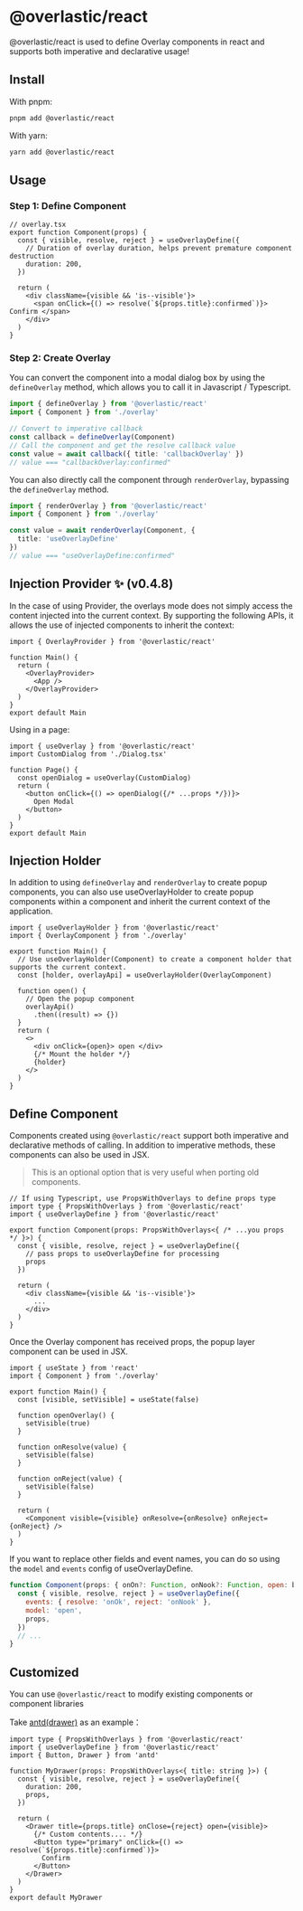 # @overlastic/react

@overlastic/react is used to define Overlay components in react and supports both imperative and declarative usage!

## Install

With pnpm:
```sh
pnpm add @overlastic/react
```

With yarn:
```sh
yarn add @overlastic/react
```

## Usage

### Step 1: Define Component

```tsx
// overlay.tsx
export function Component(props) {
  const { visible, resolve, reject } = useOverlayDefine({
    // Duration of overlay duration, helps prevent premature component destruction
    duration: 200,
  })

  return (
    <div className={visible && 'is--visible'}>
      <span onClick={() => resolve(`${props.title}:confirmed`)}> Confirm </span>
    </div>
  )
}
```

### Step 2: Create Overlay

You can convert the component into a modal dialog box by using the `defineOverlay` method, which allows you to call it in Javascript / Typescript.
```ts
import { defineOverlay } from '@overlastic/react'
import { Component } from './overlay'

// Convert to imperative callback
const callback = defineOverlay(Component)
// Call the component and get the resolve callback value
const value = await callback({ title: 'callbackOverlay' })
// value === "callbackOverlay:confirmed"
```

You can also directly call the component through `renderOverlay`, bypassing the `defineOverlay` method.

```ts
import { renderOverlay } from '@overlastic/react'
import { Component } from './overlay'

const value = await renderOverlay(Component, {
  title: 'useOverlayDefine'
})
// value === "useOverlayDefine:confirmed"
```

## Injection Provider ✨ (v0.4.8)

In the case of using Provider, the overlays mode does not simply access the content injected into the current context. By supporting the following APIs, it allows the use of injected components to inherit the context:

```tsx
import { OverlayProvider } from '@overlastic/react'

function Main() {
  return (
    <OverlayProvider>
      <App />
    </OverlayProvider>
  )
}
export default Main
```

Using in a page:

```tsx
import { useOverlay } from '@overlastic/react'
import CustomDialog from './Dialog.tsx'

function Page() {
  const openDialog = useOverlay(CustomDialog)
  return (
    <button onClick={() => openDialog({/* ...props */})}>
      Open Modal
    </button>
  )
}
export default Main
```

## Injection Holder

In addition to using `defineOverlay` and `renderOverlay` to create popup components, you can also use useOverlayHolder to create popup components within a component and inherit the current context of the application.

```tsx
import { useOverlayHolder } from '@overlastic/react'
import { OverlayComponent } from './overlay'

export function Main() {
  // Use useOverlayHolder(Component) to create a component holder that supports the current context.
  const [holder, overlayApi] = useOverlayHolder(OverlayComponent)

  function open() {
    // Open the popup component
    overlayApi()
      .then((result) => {})
  }
  return (
    <>
      <div onClick={open}> open </div>
      {/* Mount the holder */}
      {holder}
    </>
  )
}
```

## Define Component

Components created using `@overlastic/react` support both imperative and declarative methods of calling. In addition to imperative methods, these components can also be used in JSX.

> This is an optional option that is very useful when porting old components.

```tsx
// If using Typescript, use PropsWithOverlays to define props type
import type { PropsWithOverlays } from '@overlastic/react'
import { useOverlayDefine } from '@overlastic/react'

export function Component(props: PropsWithOverlays<{ /* ...you props */ }>) {
  const { visible, resolve, reject } = useOverlayDefine({
    // pass props to useOverlayDefine for processing
    props
  })

  return (
    <div className={visible && 'is--visible'}>
      ...
    </div>
  )
}
```

Once the Overlay component has received props, the popup layer component can be used in JSX.

```tsx
import { useState } from 'react'
import { Component } from './overlay'

export function Main() {
  const [visible, setVisible] = useState(false)

  function openOverlay() {
    setVisible(true)
  }

  function onResolve(value) {
    setVisible(false)
  }

  function onReject(value) {
    setVisible(false)
  }

  return (
    <Component visible={visible} onResolve={onResolve} onReject={onReject} />
  )
}
```

If you want to replace other fields and event names, you can do so using the `model` and `events` config of useOverlayDefine.

```jsx
function Component(props: { onOn?: Function, onNook?: Function, open: boolean }) {
  const { visible, resolve, reject } = useOverlayDefine({
    events: { resolve: 'onOk', reject: 'onNook' },
    model: 'open',
    props,
  })
  // ...
}
```

## Customized

You can use `@overlastic/react` to modify existing components or component libraries

Take [antd(drawer)](https://ant.design/components/drawer-cn) as an example：

```tsx
import type { PropsWithOverlays } from '@overlastic/react'
import { useOverlayDefine } from '@overlastic/react'
import { Button, Drawer } from 'antd'

function MyDrawer(props: PropsWithOverlays<{ title: string }>) {
  const { visible, resolve, reject } = useOverlayDefine({
    duration: 200,
    props,
  })

  return (
    <Drawer title={props.title} onClose={reject} open={visible}>
      {/* Custom contents.... */}
      <Button type="primary" onClick={() => resolve(`${props.title}:confirmed`)}>
        Confirm
      </Button>
    </Drawer>
  )
}
export default MyDrawer
```
